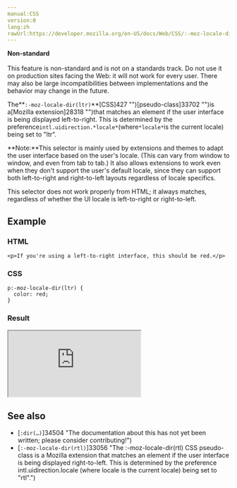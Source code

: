 ```yaml
---
manual:CSS
version:0
lang:zh
rawUrl:https://developer.mozilla.org/en-US/docs/Web/CSS/:-moz-locale-dir(ltr)
---
```






**Non-standard**<br></br>This feature is non-standard and is not on a standards track. Do not use it on production sites facing the Web: it will not work for every user. There may also be large incompatibilities between implementations and the behavior may change in the future.





The**`:-moz-locale-dir(ltr)`**[CSS]427 "")[pseudo-class]33702 "")is a[Mozilla extension]28318 "")that matches an element if the user interface is being displayed left-to-right. This is determined by the preference`intl.uidirection.*locale*`(where`*locale*`is the current locale) being set to &quot;ltr&quot;.



**Note:**This selector is mainly used by extensions and themes to adapt the user interface based on the user&#39;s locale. (This can vary from window to window, and even from tab to tab.) It also allows extensions to work even when they don&#39;t support the user&#39;s default locale, since they can support both left-to-right and right-to-left layouts regardless of locale specifics.




This selector does not work properly from HTML; it always matches, regardless of whether the UI locale is left-to-right or right-to-left.



## Example<a name="Example"></a>

### HTML<a name="HTML"></a>

```
<p>If you're using a left-to-right interface, this should be red.</p>
```

### CSS<a name="CSS"></a>

```
p:-moz-locale-dir(ltr) {
  color: red;
}
```

### Result<a name="Result"></a>


<iframe src='https://mdn.mozillademos.org/en-US/docs/Web/CSS/:-moz-locale-dir(ltr)$samples/Example?revision=1383532' width='null' height='null'></iframe>



## See also<a name="See_also"></a>

* [`:dir(…)`]34504 "The documentation about this has not yet been written; please consider contributing!")
* [`:-moz-locale-dir(rtl)`]33056 "The :-moz-locale-dir(rtl) CSS pseudo-class is a Mozilla extension that matches an element if the user interface is being displayed right-to-left. This is determined by the preference intl.uidirection.locale (where locale is the current locale) being set to "rtl".")



